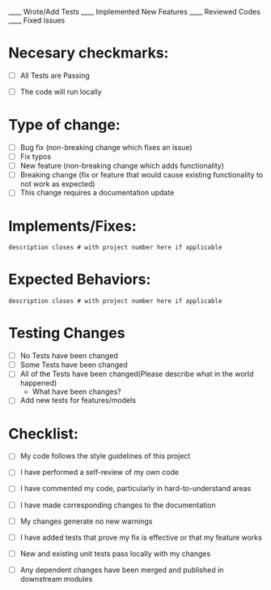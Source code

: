 ____ Wrote/Add Tests ____ Implemented New Features ____ Reviewed Codes ____ Fixed Issues

# Necesary checkmarks:

- [ ] All Tests are Passing

- [ ] The code will run locally

# Type of change:

- [ ] Bug fix (non-breaking change which fixes an issue)
- [ ] Fix typos
- [ ] New feature (non-breaking change which adds functionality)
- [ ] Breaking change (fix or feature that would cause existing functionality to not work as expected)
- [ ] This change requires a documentation update

# Implements/Fixes:

    description closes # with project number here if applicable
    
# Expected Behaviors:
    
    description closes # with project number here if applicable

# Testing Changes

- [ ] No Tests have been changed
- [ ] Some Tests have been changed
- [ ] All of the Tests have been changed(Please describe what in the world happened)
     - What have been changes?
- [ ] Add new tests for features/models
    
# Checklist:

- [ ] My code follows the style guidelines of this project
- [ ] I have performed a self-review of my own code
- [ ] I have commented my code, particularly in hard-to-understand areas
- [ ] I have made corresponding changes to the documentation
- [ ] My changes generate no new warnings
- [ ] I have added tests that prove my fix is effective or that my feature works
- [ ] New and existing unit tests pass locally with my changes
- [ ] Any dependent changes have been merged and published in downstream modules

